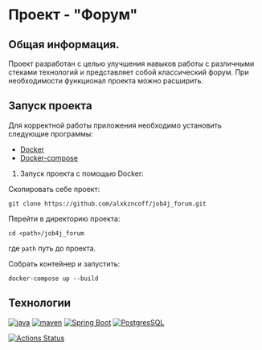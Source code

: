 # Проект - "Форум"

## Общая информация.

Проект разработан с целью улучшения навыков работы с различными стеками технологий 
и представляет собой классический форум.
При необходимости функционал проекта можно расширить.

## Запуск проекта

Для корректной работы приложения необходимо установить следующие программы:

- [Docker](https://docs.docker.com/engine/install/)
- [Docker-compose](https://docs.docker.com/compose/install/)

1. Запуск проекта с помощью Docker:

Скопировать себе проект:
```
git clone https://github.com/alxkzncoff/job4j_forum.git
```

Перейти в директорию проекта:
```
cd <path>/job4j_forum
```

где ```path``` путь до проекта.

Собрать контейнер и запустить:
```
docker-compose up --build
```

## Технологии

[![java](https://img.shields.io/badge/java-16-red)](https://www.java.com/)
[![maven](https://img.shields.io/badge/apache--maven-3.8.3-blue)](https://maven.apache.org/)
[![Spring Boot](https://img.shields.io/badge/spring%20boot-2.7.3-brightgreen)](https://spring.io/projects/spring-boot)
[![PostgresSQL](https://img.shields.io/badge/postgreSQL-14-blue)](https://www.postgresql.org/)

[![Actions Status](https://github.com/alxkzncoff/job4j_forum/workflows/java-ci/badge.svg)](https://github.com/alxkzncoff/job4j_forum/actions)